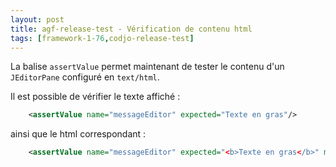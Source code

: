 ```yaml
---
layout: post
title: agf-release-test - Vérification de contenu html
tags: [framework-1-76,codjo-release-test]
---
```

La balise ```assertValue``` permet maintenant de tester le contenu d'un ```JEditorPane``` configuré en  ```text/html```.

Il est possible de vérifier le texte affiché :
```xml
    <assertValue name="messageEditor" expected="Texte en gras"/>
```

ainsi que le html correspondant :
```xml
    <assertValue name="messageEditor" expected="<b>Texte en gras</b>" mode="model"/>
```
